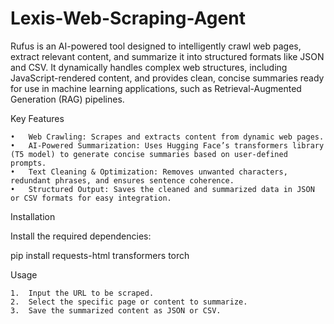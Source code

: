 # Lexis-Web-Scraping-Agent

Rufus is an AI-powered tool designed to intelligently crawl web pages, extract relevant content, and summarize it into structured formats like JSON and CSV. It dynamically handles complex web structures, including JavaScript-rendered content, and provides clean, concise summaries ready for use in machine learning applications, such as Retrieval-Augmented Generation (RAG) pipelines.

Key Features

	•	Web Crawling: Scrapes and extracts content from dynamic web pages.
	•	AI-Powered Summarization: Uses Hugging Face’s transformers library (T5 model) to generate concise summaries based on user-defined prompts.
	•	Text Cleaning & Optimization: Removes unwanted characters, redundant phrases, and ensures sentence coherence.
	•	Structured Output: Saves the cleaned and summarized data in JSON or CSV formats for easy integration.

Installation

Install the required dependencies:

pip install requests-html transformers torch

Usage

	1.	Input the URL to be scraped.
	2.	Select the specific page or content to summarize.
	3.	Save the summarized content as JSON or CSV.
